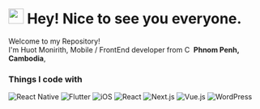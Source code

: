 <h1><img src="https://emojis.slackmojis.com/emojis/images/1531849430/4246/blob-sunglasses.gif?1531849430" width="30"/> Hey! Nice to see you everyone.</h1>

<p>Welcome to my Repository! </br> I'm Huot Monirith, Mobile / FrontEnd developer from <img
  src="https://flagcdn.com/16x12/kh.png" srcset="https://flagcdn.com/32x24/kh.png 2x, https://flagcdn.com/48x36/kh.png 3x"height="14"
  alt="Cambodia"> <b>Phnom Penh, Cambodia</b>, 
<h3>Things I code with</h3>
<p>

<p>
  <img alt="React Native" src="https://img.shields.io/badge/-React%20Native-61DAFB?style=flat-square&logo=react&logoColor=white" />
  <img alt="Flutter" src="https://img.shields.io/badge/-Flutter-02569B?style=flat-square&logo=flutter&logoColor=white" />
  <img alt="iOS" src="https://img.shields.io/badge/-iOS-000000?style=flat-square&logo=apple&logoColor=white" />
  <img alt="React" src="https://img.shields.io/badge/-React-45b8d8?style=flat-square&logo=react&logoColor=white" />
  <img alt="Next.js" src="https://img.shields.io/badge/-Next.js-000000?style=flat-square&logo=next.js&logoColor=white" />
  <img alt="Vue.js" src="https://img.shields.io/badge/-Vue.js-4FC08D?style=flat-square&logo=vue.js&logoColor=white" />
  <img alt="WordPress" src="https://img.shields.io/badge/-WordPress-21759B?style=flat-square&logo=wordpress&logoColor=white" /></p>
